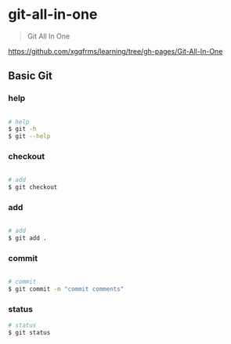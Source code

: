 # git-all-in-one

> Git All In One

https://github.com/xgqfrms/learning/tree/gh-pages/Git-All-In-One

## Basic Git

### help

```sh
    
# help
$ git -h
$ git --help


```

### checkout

```sh
    
# add
$ git checkout


```

### add

```sh
    
# add
$ git add .


```

### commit

```sh
    
# commit
$ git commit -m "commit comments"


```

### status

```sh    
# status
$ git status


```

